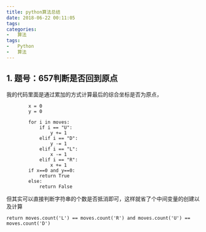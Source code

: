 ```yaml
---
title: python算法总结
date: 2018-06-22 00:11:05
tags:
categories: 
-	算法
tags:
-	Python
-   算法
---
```

##   1. 题号：657判断是否回到原点
我的代码里面是通过累加的方式计算最后的综合坐标是否为原点，

```
        x = 0
        y = 0
        
        for i in moves:
            if i == "U":
                y += 1
            elif i == "D":
                y -= 1
            elif i == "L":
                x -= 1
            elif i == "R":
                x += 1
        if x==0 and y==0:
            return True
        else:
            return False
```

但其实可以直接判断字符串的个数是否抵消即可，这样就省了个中间变量的创建以及计算

```
return moves.count('L') == moves.count('R') and moves.count('U') == moves.count('D')
```
